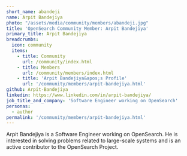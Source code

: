 ```yaml
---
short_name: abandeji
name: Arpit Bandejiya
photo: "/assets/media/community/members/abandeji.jpg"
title: 'OpenSearch Community Member: Arpit Bandejiya'
primary_title: Arpit Bandejiya
breadcrumbs:
  icon: community
  items:
    - title: Community
      url: /community/index.html
    - title: Members
      url: /community/members/index.html
    - title: 'Arpit Bandejiya&apos;s Profile'
      url: '/community/members/arpit-bandejiya.html'
github: Arpit-Bandejiya
linkedin: https://www.linkedin.com/in/arpit-bandejiya/
job_title_and_company: 'Software Engineer working on OpenSearch'
personas:
  - author
permalink: '/community/members/arpit-bandejiya.html'
---
```


Arpit Bandejiya is a Software Engineer working on OpenSearch. He is interested in solving problems related to large-scale systems and is an active contributor to the OpenSearch Project.